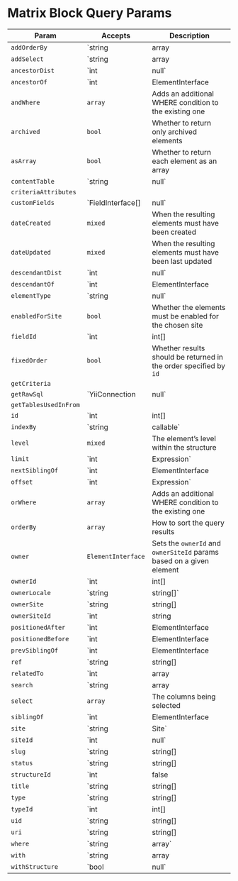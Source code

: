 # Matrix Block Query Params

| Param                 | Accepts                                   | Description
| --------------------- | ----------------------------------------- | ----------------------------------------------------------------------------------------------------------------------------
| `addOrderBy`          | `string|array|Expression`                 | Adds additional ORDER BY columns to the query
| `addSelect`           | `string|array|Expression`                 | Add more columns to the SELECT part of the query
| `ancestorDist`        | `int|null`                                | The maximum number of levels that results may be separated from `ancestorOf`
| `ancestorOf`          | `int|ElementInterface|null`               | The element (or its ID) that results must be an ancestor of
| `andWhere`            | `array`                                   | Adds an additional WHERE condition to the existing one
| `archived`            | `bool`                                    | Whether to return only archived elements
| `asArray`             | `bool`                                    | Whether to return each element as an array
| `contentTable`        | `string|null`                             | The content table that will be joined by this query
| `criteriaAttributes`  |                                           |
| `customFields`        | `FieldInterface[]|null`                   | The fields that may be involved in this query
| `dateCreated`         | `mixed`                                   | When the resulting elements must have been created
| `dateUpdated`         | `mixed`                                   | When the resulting elements must have been last updated
| `descendantDist`      | `int|null`                                | The maximum number of levels that results may be separated from `descendantOf`
| `descendantOf`        | `int|ElementInterface|null`               | The element (or its ID) that results must be a descendant of
| `elementType`         | `string|null`                             | The name of the `ElementInterface` class
| `enabledForSite`      | `bool`                                    | Whether the elements must be enabled for the chosen site
| `fieldId`             | `int|int[]|string|false|null`             | The field ID(s) that the resulting Matrix blocks must belong to
| `fixedOrder`          | `bool`                                    | Whether results should be returned in the order specified by `id`
| `getCriteria`         |                                           |
| `getRawSql`           | `YiiConnection|null`                      | Shortcut for `createCommand()->getRawSql()`
| `getTablesUsedInFrom` |                                           |
| `id`                  | `int|int[]|false|null`                    | The element ID(s)
| `indexBy`             | `string|callable`                         | The name of the column by which the query results should be indexed by
| `level`               | `mixed`                                   | The element’s level within the structure
| `limit`               | `int|Expression`                          | Maximum number of records to be returned
| `nextSiblingOf`       | `int|ElementInterface|null`               | The element (or its ID) that the result must be the next sibling of
| `offset`              | `int|Expression`                          | Zero-based offset from where the records are to be returned
| `orWhere`             | `array`                                   | Adds an additional WHERE condition to the existing one
| `orderBy`             | `array`                                   | How to sort the query results
| `owner`               | `ElementInterface`                        | Sets the `ownerId` and `ownerSiteId` params based on a given element
| `ownerId`             | `int|int[]|null`                          | The owner element ID(s) that the resulting Matrix blocks must belong to
| `ownerLocale`         | `string|string[]`                         | Sets the `ownerLocale` param
| `ownerSite`           | `string|string[]|Site`                    | Sets the `ownerSiteId` param based on a given site(s)’s handle(s)
| `ownerSiteId`         | `int|string|null`                         | The site ID that the resulting Matrix blocks must have been defined in, or ':empty:' to find blocks without an owner site ID
| `positionedAfter`     | `int|ElementInterface|null`               | The element (or its ID) that the results must be positioned after
| `positionedBefore`    | `int|ElementInterface|null`               | The element (or its ID) that the results must be positioned before
| `prevSiblingOf`       | `int|ElementInterface|null`               | The element (or its ID) that the result must be the previous sibling of
| `ref`                 | `string|string[]|null`                    | The reference code(s) used to identify the element(s)
| `relatedTo`           | `int|array|ElementInterface|null`         | The element relation criteria
| `search`              | `string|array|SearchQuery|null`           | The search term to filter the resulting elements by
| `select`              | `array`                                   | The columns being selected
| `siblingOf`           | `int|ElementInterface|null`               | The element (or its ID) that the results must be a sibling of
| `site`                | `string|Site`                             | Sets the `siteId` param based on a given site(s)’s handle
| `siteId`              | `int|null`                                | The site ID that the elements should be returned in
| `slug`                | `string|string[]|null`                    | The slug that resulting elements must have
| `status`              | `string|string[]|null`                    | The status(es) that the resulting elements must have
| `structureId`         | `int|false|null`                          | The structure ID that should be used to join in the structureelements table
| `title`               | `string|string[]|null`                    | The title that resulting elements must have
| `type`                | `string|string[]|MatrixBlockType|null`    | Sets the `typeId` param based on a given block type(s)’s handle(s)
| `typeId`              | `int|int[]|null`                          | The block type ID(s) that the resulting Matrix blocks must have
| `uid`                 | `string|string[]|null`                    | The element UID(s)
| `uri`                 | `string|string[]|null`                    | The URI that the resulting element must have
| `where`               | `string|array`                            | Query condition
| `with`                | `string|array|null`                       | The eager-loading declaration
| `withStructure`       | `bool|null`                               | Whether element structure data should automatically be left-joined into the query
